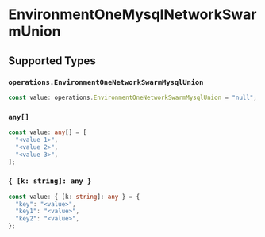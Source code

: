 # EnvironmentOneMysqlNetworkSwarmUnion


## Supported Types

### `operations.EnvironmentOneNetworkSwarmMysqlUnion`

```typescript
const value: operations.EnvironmentOneNetworkSwarmMysqlUnion = "null";
```

### `any[]`

```typescript
const value: any[] = [
  "<value 1>",
  "<value 2>",
  "<value 3>",
];
```

### `{ [k: string]: any }`

```typescript
const value: { [k: string]: any } = {
  "key": "<value>",
  "key1": "<value>",
  "key2": "<value>",
};
```

